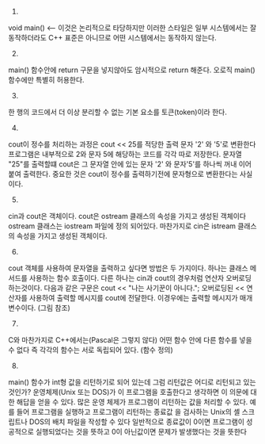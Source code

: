 1.
void main() <-- 이것은 논리적으로 타당하지만 이러한 스타일은 일부 시스템에서는 잘 동작하더라도
C++ 표준은 아니므로 어떤 시스템에서는 동작하지 않는다.

2.
main() 함수안에 return 구문을 넣지않아도 암시적으로 return 해준다. 오로직 main() 함수에만 특별히 허용한다.

3.
한 행의 코드에서 더 이상 분리할 수 없는 기본 요소를 토큰(token)이라 한다.

4.
cout이 정수를 처리하는 과정은 cout << 25를 적당한 출력 문자 '2' 와 '5'로 변환한다
프로그램은 내부적으로 2와 문자 5에 해당하는 코드를 각각 따로 저장한다.
문자열 "25"를 출력할떄 cout은 그 문자열 안에 있는 문자 '2' 와 문자'5'를 하나씩 꺼내 이어 붙여 출력한다.
중요한 것은 cout이 정수를 출력하기전에 문자형으로 변환한다는 사실이다.

5.
cin과 cout은 객체이다. cout은 ostream 클래스의 속성을 가지고 생성된 객체이다 ostream 클래스는 iostream 파일에
정의 되어있다. 마찬가지로 cin은 istream 클래스의 속성을 가지고 생성된 객체이다.

6.          
cout 객체를 사용하여 문자열을 출력하고 싶다면 방법은 두 가지이다. 하나는 클래스 메서드를 사용하는 함수 호출이다.
다른 하나는 cin과 cout의 경우처럼 연산자 오버로딩 하는것이다. 다음과 같은 구문은
cout << "나는 사기꾼이 아니다."; 오버로딩된 << 연산자를 사용하여 출력할 메시지를 cout에 전달한다. 
이경우에는 출력할 메시지가 매개변수이다. (그림 참조)

7.
C와 마찬가지로 C++에서는(Pascal은 그렇지 않다) 어떤 함수 안에 다른 함수를 넣을 수 없다 즉 각각의 함수는
서로 독립되어 있다. (함수 정의) 

8.
main() 함수가 int형 값을 리턴하기로 되어 있는데 그럼 리턴값은 어디로 리턴되고 있는것인가?
운영체제(Unix 또는 DOS)가 이 프로그램을 호출한다고 생각하면 이 의문에 대한 해답을 얻을 수 있다.
많은 운영 체제가 프로그램이 리턴하는 값을 처리할 수 있다. 예를 들어 프로그램을 실행하고 프로그램이 리턴하는
종료값 을 검사하는 Unix의 셸 스크립트나 DOS의 배치 파일을 작성할 수 있다 일반적으로 종료값이 0이면 프로그램이
성공적으로 실행되었다는 것을 뜻하고 0이 아닌값이면 문제가 발생했다는 것을 뜻한다


